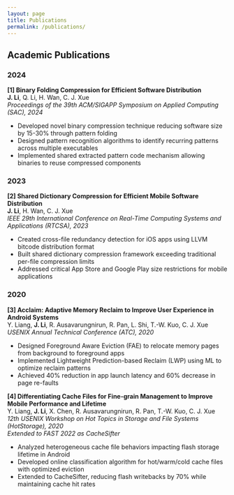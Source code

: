 ```yaml
---
layout: page
title: Publications
permalink: /publications/
---
```


## Academic Publications

### 2024

**[1] Binary Folding Compression for Efficient Software Distribution**  
**J. Li**, Q. Li, H. Wan, C. J. Xue  
*Proceedings of the 39th ACM/SIGAPP Symposium on Applied Computing (SAC), 2024*

- Developed novel binary compression technique reducing software size by 15-30% through pattern folding
- Designed pattern recognition algorithms to identify recurring patterns across multiple executables
- Implemented shared extracted pattern code mechanism allowing binaries to reuse compressed components

### 2023

**[2] Shared Dictionary Compression for Efficient Mobile Software Distribution**  
**J. Li**, H. Wan, C. J. Xue  
*IEEE 29th International Conference on Real-Time Computing Systems and Applications (RTCSA), 2023*

- Created cross-file redundancy detection for iOS apps using LLVM bitcode distribution format
- Built shared dictionary compression framework exceeding traditional per-file compression limits
- Addressed critical App Store and Google Play size restrictions for mobile applications

### 2020

**[3] Acclaim: Adaptive Memory Reclaim to Improve User Experience in Android Systems**  
Y. Liang, **J. Li**, R. Ausavarungnirun, R. Pan, L. Shi, T.-W. Kuo, C. J. Xue  
*USENIX Annual Technical Conference (ATC), 2020*

- Designed Foreground Aware Eviction (FAE) to relocate memory pages from background to foreground apps
- Implemented Lightweight Prediction-based Reclaim (LWP) using ML to optimize reclaim patterns
- Achieved 40% reduction in app launch latency and 60% decrease in page re-faults

**[4] Differentiating Cache Files for Fine-grain Management to Improve Mobile Performance and Lifetime**  
Y. Liang, **J. Li**, X. Chen, R. Ausavarungnirun, R. Pan, T.-W. Kuo, C. J. Xue  
*12th USENIX Workshop on Hot Topics in Storage and File Systems (HotStorage), 2020*  
*Extended to FAST 2022 as CacheSifter*

- Analyzed heterogeneous cache file behaviors impacting flash storage lifetime in Android
- Developed online classification algorithm for hot/warm/cold cache files with optimized eviction
- Extended to CacheSifter, reducing flash writebacks by 70% while maintaining cache hit rates
